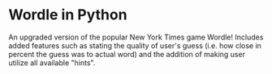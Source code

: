 # Wordle in Python
An upgraded version of the popular New York Times game Wordle! Includes added features such as stating the quality of user's guess (i.e. how close in percent the guess was to actual word) and the addition of making user utilize all available "hints". 
